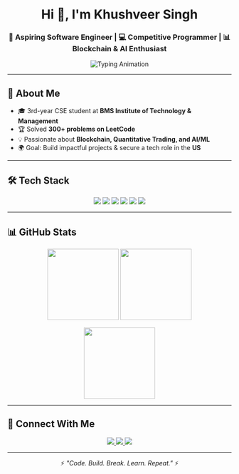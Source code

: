<!-- Profile Header -->
<h1 align="center">Hi 👋, I'm Khushveer Singh</h1>
<h3 align="center">🚀 Aspiring Software Engineer | 💻 Competitive Programmer | 📊 Blockchain & AI Enthusiast</h3>

<p align="center">
  <img src="https://readme-typing-svg.herokuapp.com?font=Fira+Code&pause=500&color=00FF00&center=true&vCenter=true&width=700&lines=Java+Backend+Developer;Competitive+Programmer;Blockchain+Enthusiast;AI+Engineer" alt="Typing Animation" />
</p>


---

## 🌟 About Me  
- 🎓 3rd-year CSE student at **BMS Institute of Technology & Management**  
- 🏆 Solved **300+ problems on LeetCode**  
- 💡 Passionate about **Blockchain, Quantitative Trading, and AI/ML**  
- 🌍 Goal: Build impactful projects & secure a tech role in the **US**  

---

## 🛠️ Tech Stack  

<p align="center">
  <img src="https://img.shields.io/badge/Java-%23ED8B00.svg?style=for-the-badge&logo=openjdk&logoColor=white"/>
  <img src="https://img.shields.io/badge/Python-3776AB.svg?style=for-the-badge&logo=python&logoColor=white"/>
  <img src="https://img.shields.io/badge/C++-00599C.svg?style=for-the-badge&logo=c%2B%2B&logoColor=white"/>
  <img src="https://img.shields.io/badge/JavaScript-F7DF1E.svg?style=for-the-badge&logo=javascript&logoColor=black"/>
  <img src="https://img.shields.io/badge/React-61DAFB.svg?style=for-the-badge&logo=react&logoColor=black"/>
  <img src="https://img.shields.io/badge/Node.js-339933.svg?style=for-the-badge&logo=nodedotjs&logoColor=white"/>
</p>

---



## 📊 GitHub Stats  

<p align="center">
  <img src="https://github-readme-stats.vercel.app/api?username=KhushveerSingh&show_icons=true&theme=radical" height="160" />
  <img src="https://github-readme-stats.vercel.app/api/top-langs/?username=KhushveerSingh&layout=compact&theme=radical" height="160" />
</p>

<p align="center">
  <img src="https://github-readme-streak-stats.herokuapp.com/?user=KhushveerSingh&theme=radical" height="160" />
</p>

---

## 🤝 Connect With Me  

<p align="center">
  <a href="https://linkedin.com/in/khushveer-singh-b6b888286" target="_blank">
    <img src="https://img.shields.io/badge/LinkedIn-0A66C2?style=for-the-badge&logo=linkedin&logoColor=white" />
  </a>
  <a href="https://personal-portfolio-ten-omega-14.vercel.app/" target="_blank">
    <img src="https://img.shields.io/badge/Portfolio-000000?style=for-the-badge&logo=vercel&logoColor=white" />
  </a>
  <a href="khushveersingh645@gmail.com">
    <img src="https://img.shields.io/badge/Email-D14836?style=for-the-badge&logo=gmail&logoColor=white" />
  </a>
</p>

---

<p align="center">⚡ <i>"Code. Build. Break. Learn. Repeat."</i> ⚡</p>
